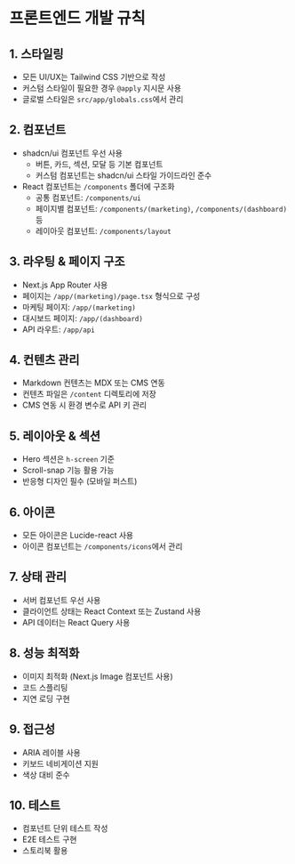 # 프론트엔드 개발 규칙

## 1. 스타일링
- 모든 UI/UX는 Tailwind CSS 기반으로 작성
- 커스텀 스타일이 필요한 경우 `@apply` 지시문 사용
- 글로벌 스타일은 `src/app/globals.css`에서 관리

## 2. 컴포넌트
- shadcn/ui 컴포넌트 우선 사용
  - 버튼, 카드, 섹션, 모달 등 기본 컴포넌트
  - 커스텀 컴포넌트는 shadcn/ui 스타일 가이드라인 준수
- React 컴포넌트는 `/components` 폴더에 구조화
  - 공통 컴포넌트: `/components/ui`
  - 페이지별 컴포넌트: `/components/(marketing)`, `/components/(dashboard)` 등
  - 레이아웃 컴포넌트: `/components/layout`

## 3. 라우팅 & 페이지 구조
- Next.js App Router 사용
- 페이지는 `/app/(marketing)/page.tsx` 형식으로 구성
- 마케팅 페이지: `/app/(marketing)`
- 대시보드 페이지: `/app/(dashboard)`
- API 라우트: `/app/api`

## 4. 컨텐츠 관리
- Markdown 컨텐츠는 MDX 또는 CMS 연동
- 컨텐츠 파일은 `/content` 디렉토리에 저장
- CMS 연동 시 환경 변수로 API 키 관리

## 5. 레이아웃 & 섹션
- Hero 섹션은 `h-screen` 기준
- Scroll-snap 기능 활용 가능
- 반응형 디자인 필수 (모바일 퍼스트)

## 6. 아이콘
- 모든 아이콘은 Lucide-react 사용
- 아이콘 컴포넌트는 `/components/icons`에서 관리

## 7. 상태 관리
- 서버 컴포넌트 우선 사용
- 클라이언트 상태는 React Context 또는 Zustand 사용
- API 데이터는 React Query 사용

## 8. 성능 최적화
- 이미지 최적화 (Next.js Image 컴포넌트 사용)
- 코드 스플리팅
- 지연 로딩 구현

## 9. 접근성
- ARIA 레이블 사용
- 키보드 네비게이션 지원
- 색상 대비 준수

## 10. 테스트
- 컴포넌트 단위 테스트 작성
- E2E 테스트 구현
- 스토리북 활용 